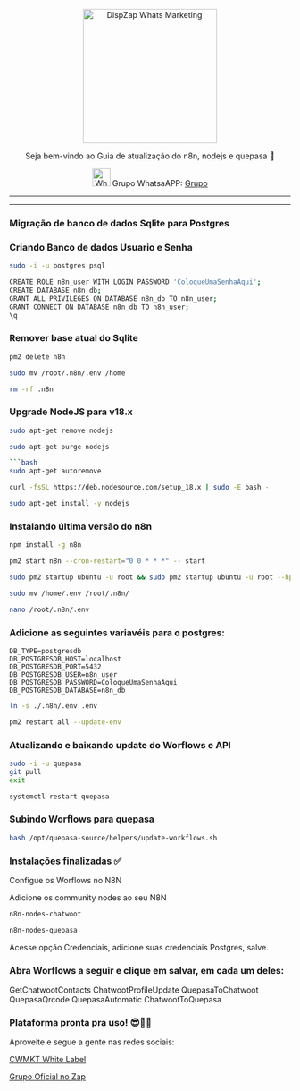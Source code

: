 <p align="center">
<img src="https://cwmkt.com.br/wp-content/uploads/2023/08/logo-github-cwmkt.svg" alt="DispZap Whats Marketing" width="240" />
<p align="center">Seja bem-vindo ao Guia de atualização do n8n, nodejs e quepasa 🚀</p>
</p>
  
<p align="center">
<img src="https://whatsapp.com/favicon.ico" alt="WhatsAPP-logo" width="32" />
<span>Grupo WhatsaAPP: </span>
<a href="https://link.cwmkt.com.br/grupo-whats" target="_blank">Grupo</a>
</p>

<hr />
<hr />

### Migração de banco de dados Sqlite para Postgres

### Criando Banco de dados Usuario e Senha

```bash
sudo -i -u postgres psql
```

```bash
CREATE ROLE n8n_user WITH LOGIN PASSWORD 'ColoqueUmaSenhaAqui';
CREATE DATABASE n8n_db;
GRANT ALL PRIVILEGES ON DATABASE n8n_db TO n8n_user;
GRANT CONNECT ON DATABASE n8n_db TO n8n_user;
\q
```

### Remover base atual do Sqlite

```bash
pm2 delete n8n
```

```bash
sudo mv /root/.n8n/.env /home
```

```bash
rm -rf .n8n
```

### Upgrade NodeJS para v18.x

```bash
sudo apt-get remove nodejs
```

```bash
sudo apt-get purge nodejs

```bash
sudo apt-get autoremove
```

```bash
curl -fsSL https://deb.nodesource.com/setup_18.x | sudo -E bash -
```

```bash
sudo apt-get install -y nodejs
```

### Instalando última versão do n8n

```bash
npm install -g n8n
```

```bash
pm2 start n8n --cron-restart="0 0 * * *" -- start
```

```bash
sudo pm2 startup ubuntu -u root && sudo pm2 startup ubuntu -u root --hp /root && sudo pm2 save
```

```bash
sudo mv /home/.env /root/.n8n/
```

```bash
nano /root/.n8n/.env
```
### Adicione as seguintes variavéis para o postgres:

```
DB_TYPE=postgresdb
DB_POSTGRESDB_HOST=localhost
DB_POSTGRESDB_PORT=5432
DB_POSTGRESDB_USER=n8n_user
DB_POSTGRESDB_PASSWORD=ColoqueUmaSenhaAqui
DB_POSTGRESDB_DATABASE=n8n_db
```

```bash
ln -s ./.n8n/.env .env
```

```bash
pm2 restart all --update-env
```

### Atualizando e baixando update do Worflows e API

```bash
sudo -i -u quepasa
git pull
exit
```

```bash
systemctl restart quepasa
```

### Subindo Worflows para quepasa

```bash
bash /opt/quepasa-source/helpers/update-workflows.sh
```

### Instalações finalizadas ✅

Configue os Worflows no N8N

Adicione os community nodes ao seu N8N

```bash
n8n-nodes-chatwoot
```

```bash
n8n-nodes-quepasa
```
Acesse opção Credenciais, adicione suas credenciais Postgres, salve.

### Abra Worflows a seguir e clique em salvar, em cada um deles:

GetChatwootContacts
ChatwootProfileUpdate
QuepasaToChatwoot
QuepasaQrcode
QuepasaAutomatic
ChatwootToQuepasa

### Plataforma pronta pra uso! 😎🚀🚀

Aproveite e segue a gente nas redes sociais:

[CWMKT White Label](https://cwmkt.com.br/)

[Grupo Oficial no Zap](https://link.cwmkt.com.br/grupo-whats/)

